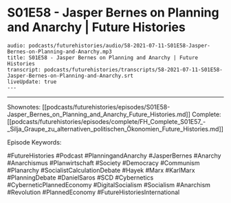 # S01E58 - Jasper Bernes on Planning and Anarchy | Future Histories

```audio-note
audio: podcasts/futurehistories/audio/58-2021-07-11-S01E58-Jasper-Bernes-on-Planning-and-Anarchy.mp3
title: S01E58 - Jasper Bernes on Planning and Anarchy | Future Histories
transcript: podcasts/futurehistories/transcripts/58-2021-07-11-S01E58-Jasper-Bernes-on-Planning-and-Anarchy.srt
liveUpdate: true
---

```
---

Shownotes: [[podcasts/futurehistories/episodes/S01E58-Jasper_Bernes_on_Planning_and_Anarchy_Future_Histories.md]]
Complete: [[podcasts/futurehistories/episodes/complete/FH_Complete_S01E57_-_Silja_Graupe_zu_alternativen_politischen_Ökonomien_Future_Histories.md]]


Episode Keywords:

#FutureHistories #Podcast #PlanningandAnarchy #JasperBernes #Anarchy #Anarchismus #Planwirtschaft #Society #Democracy #Communism #Planarchy #SocialistCalculationDebate #Hayek #Marx #KarlMarx #PlanningDebate #DanielSaros #SCD #Cybernetics #CyberneticPlannedEconomy #DigitalSocialism #Socialism #Anarchism #Revolution #PlannedEconomy #FutureHistoriesInternational

